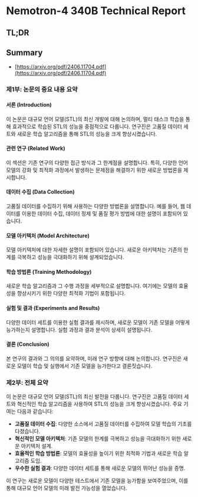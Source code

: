 # Nemotron-4 340B Technical Report
## TL;DR
## Summary
- [https://arxiv.org/pdf/2406.11704.pdf](https://arxiv.org/pdf/2406.11704.pdf)

### 제1부: 논문의 중요 내용 요약

#### 서론 (Introduction)
이 논문은 대규모 언어 모델(STL)의 최신 개발에 대해 논의하며, 멀티 태스크 학습을 통해 효과적으로 학습된 STL의 성능을 중점적으로 다룹니다. 연구진은 고품질 데이터 세트와 새로운 학습 알고리즘을 통해 STL의 성능을 크게 향상시켰습니다.

#### 관련 연구 (Related Work)
이 섹션은 기존 연구의 다양한 접근 방식과 그 한계점을 설명합니다. 특히, 다양한 언어 모델의 강화 및 최적화 과정에서 발생하는 문제점을 해결하기 위한 새로운 방법론을 제시합니다.

#### 데이터 수집 (Data Collection)
고품질 데이터를 수집하기 위해 사용하는 다양한 방법론을 설명합니다. 예를 들어, 웹 데이터를 이용한 데이터 수집, 데이터 정제 및 품질 평가 방법에 대한 설명이 포함되어 있습니다.

#### 모델 아키텍처 (Model Architecture)
모델 아키텍처에 대한 자세한 설명이 포함되어 있습니다. 새로운 아키텍처는 기존의 한계를 극복하고 성능을 극대화하기 위해 설계되었습니다.

#### 학습 방법론 (Training Methodology)
새로운 학습 알고리즘과 그 수행 과정을 세부적으로 설명합니다. 여기에는 모델의 효율성을 향상시키기 위한 다양한 최적화 기법이 포함됩니다.

#### 실험 및 결과 (Experiments and Results)
다양한 데이터 세트를 이용한 실험 결과를 제시하며, 새로운 모델이 기존 모델을 어떻게 능가하는지 설명합니다. 실험 과정과 결과 분석이 상세히 설명됩니다.

#### 결론 (Conclusion)
본 연구의 결과와 그 의의를 요약하며, 미래 연구 방향에 대해 논의합니다. 연구진은 새로운 모델이 학습 및 실행에서 기존 모델을 능가한다고 결론짓습니다.

### 제2부: 전체 요약

이 논문은 대규모 언어 모델(STL)의 최신 발전을 다룹니다. 연구진은 고품질 데이터 세트와 혁신적인 학습 알고리즘을 사용하여 STL의 성능을 크게 향상시켰습니다. 주요 기여는 다음과 같습니다:

- **고품질 데이터 수집**: 다양한 소스에서 고품질 데이터를 수집하여 모델 학습의 기초를 다졌습니다.
- **혁신적인 모델 아키텍처**: 기존 모델의 한계를 극복하고 성능을 극대화하기 위한 새로운 아키텍처 설계.
- **효율적인 학습 방법론**: 모델의 효율성을 높이기 위한 최적화 기법과 새로운 학습 알고리즘 도입.
- **우수한 실험 결과**: 다양한 데이터 세트를 통해 새로운 모델의 뛰어난 성능을 증명.

이 연구는 새로운 모델이 다양한 테스트에서 기존 모델을 능가함을 보여주었으며, 이를 통해 대규모 언어 모델의 미래 발전 가능성을 열었습니다.